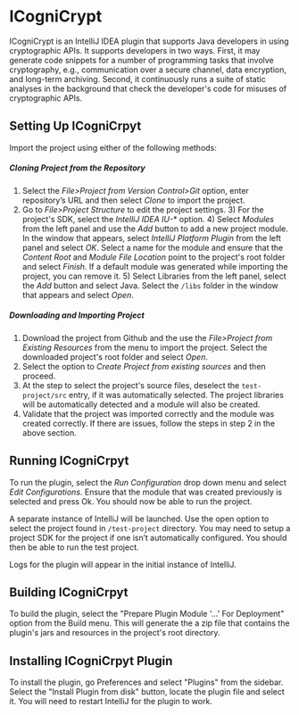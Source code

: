 # ICogniCrypt

ICogniCrypt is an IntelliJ IDEA plugin that supports Java developers in using cryptographic APIs. It supports developers in two ways. First, it may generate code snippets for a number of programming tasks that involve cryptography, e.g., communication over a secure channel, data encryption, and long-term archiving. Second, it continuously runs a suite of static analyses in the background that check the developer's code for misuses of cryptographic APIs.

## Setting Up ICogniCrpyt
Import the project using either of the following methods:
##### Cloning Project from the Repository
1) Select the *File>Project from Version Control>Git* option, enter repository’s URL and then select *Clone* to import the project.
2) Go to *File>Project Structure* to edit the project settings. 
    3) For the project's SDK, select the *IntelliJ IDEA IU-** option.
    4) Select *Modules* from the left panel and use the *Add* button to add a new project module. In the window that appears, select *IntelliJ Platform Plugin* from the left panel and select *OK*. Select a name for the module and ensure that the *Content Root* and *Module File Location* point to the project's root folder and select *Finish*. If a default module was generated while importing the project, you can remove it.
    5) Select Libraries from the left panel, select the *Add* button and select Java. Select the ``/libs`` folder in the window that appears and select *Open*.

##### Downloading and Importing Project
1) Download the project from Github and the use the *File>Project from Existing Resources* from the menu to import the project. Select the downloaded project's root folder and select *Open*.
2) Select the option to *Create Project from existing sources* and then proceed.
3) At the step to select the project's source files, deselect the ``test-project/src`` entry, if it was automatically selected. The project libraries will be automatically detected and a module will also be created.
4) Validate that the project was imported correctly and the module was created correctly. If there are issues, follow the steps in step 2 in the above section.
 
## Running ICogniCrpyt
To run the plugin, select the *Run Configuration* drop down menu and select *Edit Configurations*. Ensure that the module that was created previously is selected and press Ok. You should now be able to run the project.

A separate instance of IntelliJ will be launched. Use the open option to select the project found in ``/test-project`` directory. You may need to setup a project SDK for the project if one isn’t automatically configured. You should then be able to run the test project.

Logs for the plugin will appear in the initial instance of IntelliJ.


## Building ICogniCrpyt
To build the plugin, select the  "Prepare Plugin Module '...' For Deployment" option from the Build menu. This will generate the a zip file that contains the plugin's jars and resources in the project's root directory.

## Installing ICogniCrpyt Plugin
To install the plugin, go Preferences and select "Plugins" from the sidebar. Select the "Install Plugin from disk" button, locate the plugin file and select it. You will need to restart IntelliJ for the plugin to work. 